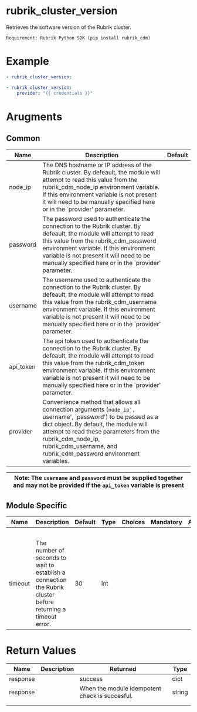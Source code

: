 # rubrik_cluster_version    

Retrieves the software version of the Rubrik cluster.

`Requirement: Rubrik Python SDK (pip install rubrik_cdm)`

# Example

```yaml
- rubrik_cluster_version:

- rubrik_cluster_version:
    provider: "{{ credentials }}"
```

# Arugments

## Common

| Name      | Description                                                                                                                                                                                                                                                                                               | Default |
|-----------|-----------------------------------------------------------------------------------------------------------------------------------------------------------------------------------------------------------------------------------------------------------------------------------------------------------|---------|
| node_ip   | The DNS hostname or IP address of the Rubrik cluster. By defeault, the module will attempt to read this value from the rubrik_cdm_node_ip environment variable. If this environment variable is not present it will need to be manually specified here or in the `provider' parameter.                    |         |
| password  | The password used to authenticate the connection to the Rubrik cluster. By defeault, the module will attempt to read this value from the rubrik_cdm_password environment variable. If this environment variable is not present it will need to be manually specified here or in the `provider' parameter. |         |
| username  | The username used to authenticate the connection to the Rubrik cluster. By defeault, the module will attempt to read this value from the rubrik_cdm_username environment variable. If this environment variable is not present it will need to be manually specified here or in the `provider' parameter. |         |
| api_token | The api token used to authenticate the connection to the Rubrik cluster. By defeault, the module will attempt to read this value from the rubrik_cdm_token environment variable. If this environment variable is not present it will need to be manually specified here or in the `provider' parameter.   |         |
| provider  | Convenience method that allows all connection arguments (`node_ip', `username', `password') to be passed as a dict object. By default, the module will attempt to read these parameters from the rubrik_cdm_node_ip, rubrik_cdm_username, and rubrik_cdm_password environment variables.                  |         |

| Note: The `username` and `password` must be supplied together and may not be provided if the `api_token` variable is present|
| --- |


## Module Specific

| Name    | Description                                                                                                  | Default | Type | Choices | Mandatory | Aliases |
|---------|--------------------------------------------------------------------------------------------------------------|---------|------|---------|-----------|---------|
|         |                                                                                                              |         |      |         |           |         |
|         |                                                                                                              |         |      |         |           |         |
|         |                                                                                                              |         |      |         |           |         |
|         |                                                                                                              |         |      |         |           |         |
|         |                                                                                                              |         |      |         |           |         |
| timeout | The number of seconds to wait to establish a connection the Rubrik cluster before returning a timeout error. | 30      | int  |         |           |         |

# Return Values

| Name     | Description | Returned                                       | Type   |
|----------|-------------|------------------------------------------------|--------|
| response |             | success                                        | dict   |
| response |             | When the module idempotent check is succesful. | string |
|          |             |                                                |        |
|          |             |                                                |        |

